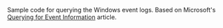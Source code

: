 Sample code for querying the Windows event logs. Based on Microsoft's [Querying for Event Information](https://learn.microsoft.com/en-us/windows/win32/eventlog/querying-for-event-source-messages) article.
